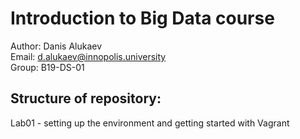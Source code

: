 # Introduction to Big Data course
Author: Danis Alukaev \
Email: d.alukaev@innopolis.university \
Group: B19-DS-01 

## Structure of repository:

Lab01 - setting up the environment and getting started with Vagrant
